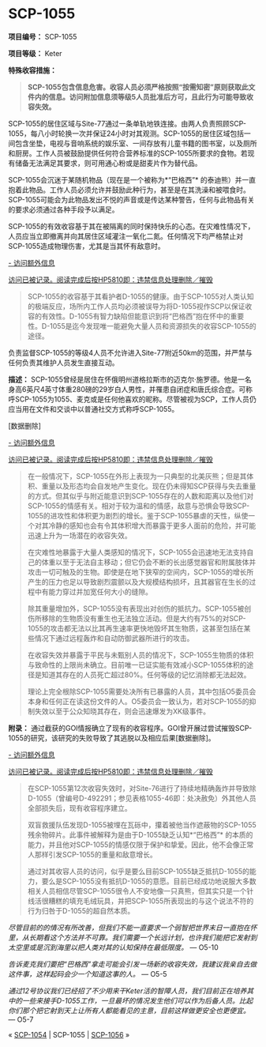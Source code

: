 # SCP-1055
                        


**项目编号：** SCP-1055

**项目等级：** Keter

**特殊收容措施：** 


> **SCP-1055包含信息危害。收容人员必须严格按照“按需知密”原则获取此文件内的信息。访问附加信息须等级5人员批准后方可，且此行为可能导致收容失效。** 
> 

SCP-1055的居住区域与Site-77通过一条单轨地铁连接。由两人负责照顾SCP-1055，每八小时轮换一次并保证24小时对其观测。SCP-1055的居住区域包括一间包含坐垫，电视与音响系统的娱乐室、一间存放有儿童书籍的图书室，以及厕所和厨房。工作人员被鼓励提供任何符合营养标准的SCP-1055所要求的食物。若现有储备无法满足其要求，则可用通心粉或是甜麦片作为替代品。

SCP-1055会沉迷于某随机物品（现在是一个被称为*“巴格西”* 的泰迪熊）并一直抱着此物品。工作人员必须允许并鼓励此种行为，甚至是在其洗澡和被喂食时。SCP-1055可能会为此物品发出不悦的声音或是传达某种警告，任何与此物品有关的要求必须通过各种手段予以满足。

SCP-1055的有效收容基于其在被隔离的同时保持快乐的心态。在灾难性情况下，人员应当立即撤离并向其居住区域灌注一氧化二氮。任何情况下均严格禁止对SCP-1055造成物理伤害，尤其是当其怀有敌意时。


<a shape='rect' class='collapsible-block-link' href='javascript:;'>-&#160;&#35775;&#38382;&#39069;&#22806;&#20449;&#24687;</a>

<a shape='rect' class='collapsible-block-link' href='javascript:;'>&#35775;&#38382;&#24050;&#34987;&#35760;&#24405;&#12290;&#38405;&#35835;&#23436;&#25104;&#21518;&#25353;HP5810&#21363;&#65306;&#36829;&#31105;&#20449;&#24687;&#22788;&#29702;&#21024;&#38500;&#65295;&#25703;&#27585;</a>


> SCP-1055的收容基于其看护者D-1055的健康。由于SCP-1055对人类认知的极端反应，场所内工作人员均必须被误导为将D-1055视作SCP以保证收容的有效性。D-1055有智力缺陷但能意识到将“巴格西”抱在怀中的重要性。D-1055是迄今发现唯一能避免大量人员和资源损失的收容SCP-1055的途径。
> 




负责监督SCP-1055的等级4人员不允许进入Site-77附近50km的范围，并严禁与任何负责其维护人员发生直接互动。

**描述：** SCP-1055曾经是居住在怀俄明州道格拉斯市的迈克尔·施罗德。他是一名身高6英尺4英寸体重280磅的29岁白人男性，并罹患自闭症和唐氏综合症。可称呼SCP-1055为1055、麦克或是任何他喜欢的昵称。尽管被视为SCP，工作人员仍应当用在文件和交谈中以普通社交方式称呼SCP-1055。

[数据删除]


<a shape='rect' class='collapsible-block-link' href='javascript:;'>-&#160;&#35775;&#38382;&#39069;&#22806;&#20449;&#24687;</a>

<a shape='rect' class='collapsible-block-link' href='javascript:;'>&#35775;&#38382;&#24050;&#34987;&#35760;&#24405;&#12290;&#38405;&#35835;&#23436;&#25104;&#21518;&#25353;HP5810&#21363;&#65306;&#36829;&#31105;&#20449;&#24687;&#22788;&#29702;&#21024;&#38500;&#65295;&#25703;&#27585;</a>


> 在一般情况下，SCP-1055在外形上表现为一只典型的北美灰熊；但是其体积、重量以及形态均会自发地产生变化。现在仍未得知SCP获得与失去重量的方式。但其似乎与附近能意识到SCP-1055存在的人数和距离以及他们对SCP-1055的情感有关。相对于较为温和的情感，敌意与恐惧会导致SCP-1055的进攻性和体积更为剧烈的增长。鉴于SCP-1055暴虐的天性，纵使一个对其冷静的感知也会有令其体积增大而暴露于更多人面前的危险，并可能迅速上升为一场潜在的收容失效。
> 
> 在灾难性地暴露于大量人类感知的情况下，SCP-1055会迅速地无法支持自己的体重以至于无法自主移动；但它仍会不断的长出感觉器官和附属肢体并攻击一切可触及的生物。即使是在地下狭窄的空间内，SCP-1055的增长所产生的压力也足以导致剧烈震颤以及大规模结构损坏，且其器官在生长的过程中有能力穿过并加宽任何大小的缝隙。
> 
> 除其重量增加外，SCP-1055没有表现出对创伤的抵抗力。SCP-1055被创伤所移除的生物质没有重生也无法独立活动。但是大约有75%的对SCP-1055的攻击都无法以比其再生速率更快地毁坏其生物质，这甚至包括在某些情况下通过远程轰炸和自动防御武器所进行的攻击。
> 
> 在收容失效并暴露于平民与未甄别人员的情况下，SCP-1055生物质的体积与致命性的上限尚未确立。目前唯一已证实能有效减小SCP-1055体积的途径是知道其存在的人员死亡超过80%。任何等级的记忆消除都无法起效。
> 
> 理论上完全根除SCP-1055需要处决所有已暴露的人员，其中包括O5委员会本身和任何正在读这份文件的人。O5委员会一致认为，若对SCP-1055的抑制失效以至于公众知晓其存在，则会迅速爆发为XK级事件。
> 




**附录：** 通过截获的GOI情报确立了现有的收容程序。GOI曾开展过尝试摧毁SCP-1055的研究，该研究的失败导致了其逃脱以及相应后果[数据删除]。


<a shape='rect' class='collapsible-block-link' href='javascript:;'>-&#160;&#35775;&#38382;&#39069;&#22806;&#20449;&#24687;</a>

<a shape='rect' class='collapsible-block-link' href='javascript:;'>&#35775;&#38382;&#24050;&#34987;&#35760;&#24405;&#12290;&#38405;&#35835;&#23436;&#25104;&#21518;&#25353;HP5810&#21363;&#65306;&#36829;&#31105;&#20449;&#24687;&#22788;&#29702;&#21024;&#38500;&#65295;&#25703;&#27585;</a>


> 在SCP-1055第12次收容失效时，对Site-76进行了持续地精确轰炸并导致除D-1055（曾编号D-492291；参见表格1055-46即：处决赦免）外其他人员全部损失后，现有收容程序建立。
> 
> 双盲救援队伍发现D-1055被埋在瓦砾中，攥着被他当作遮蔽物的SCP-1055残余物碎片。此事件被解释为是由于D-1055缺乏认知*“巴格西”* 的本质的能力，并且他对SCP-1055的情感仅限于保护和挚爱。因此，他不会像正常人那样引发SCP-1055的重量和敌意增长。
> 
> 通过对其收容人员的访问，似乎是要么目前SCP-1055缺乏抵抗D-1055的能力，要么是SCP-1055没有抵抗D-1055的意愿。目前已经成功地说服大多数相关人员相信尽管SCP-1055很令人不安地像一只真熊，但其实只是一个针线活很糟糕的填充毛绒玩具，并把SCP-1055所表现出的与这个说法不符的行为归咎于D-1055的超自然本质。
> 

*尽管目前的的情况有所改善，但我们不能一直要求一个弱智把世界末日一直抱在怀里，从长期看这个方法并不可靠。我们需要一个长远计划，也许我们能把它发射到太空里或是沉到海里以把人类对其的认知保持在最低限度。*  — O5-10

*告诉麦克我们要把“巴格西”拿走可能会引发一场新的收容失效，我建议我亲自去做这件事，这样起码会少一个知道这事的人。*  — O5-5

*通过12号协议我们已经招了不少用来干Keter活的智障人员，我们目前正在培养其中的一些来接手D-1055工作，一旦最坏的情况发生他们可以作为后备人员。比起你们那个把它射到天上让所有人都能看见的主意，目前这样做更安全也更便宜。*  — O5-7






« [SCP-1054](/scp-1054) | SCP-1055 | [SCP-1056](/scp-1056) »





                    
